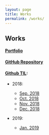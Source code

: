 ```yaml
---
layout: page
title: Works
permalink: /works/
---
```


## Works

#### [Portfolio](https://yangeok-private.github.io/portfolio/)

#### [GitHub Repository](https://github.com/yangeok/)

#### [Github TIL](https://github.com/Yangeok/Today-I-learned/tree/master/diary):

- 2018:

  - [Sep. 2018](https://github.com/Yangeok/Today-I-learned/blob/master/diary/09-2018.md)
  - [Oct. 2018](https://github.com/Yangeok/Today-I-learned/blob/master/diary/10-2018.md)
  - [Nov. 2018](https://github.com/Yangeok/Today-I-learned/blob/master/diary/11-2018.md)
  - [Dec. 2018](https://github.com/Yangeok/Today-I-learned/blob/master/diary/12-2018.md)

- 2019:
  - [Jan. 2019](https://github.com/Yangeok/Today-I-learned/blob/master/diary/01-2019.md)
